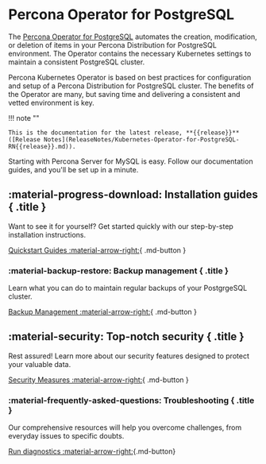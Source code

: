 # Percona Operator for PostgreSQL

The [Percona Operator for PostgreSQL](https://github.com/percona/percona-postgresql-operator) 
automates the creation, modification, or deletion of items in your Percona
Distribution for PostgreSQL environment. The Operator contains the necessary
Kubernetes settings to maintain a consistent PostgreSQL cluster.

Percona Kubernetes Operator is based on best practices for configuration and
setup of a Percona Distribution for PostgreSQL cluster. The benefits of the
Operator are many, but saving time and delivering a consistent and vetted
environment is key.

!!! note ""

    This is the documentation for the latest release, **{{release}}** ([Release Notes](ReleaseNotes/Kubernetes-Operator-for-PostgreSQL-RN{{release}}.md)).

Starting with Percona Server for MySQL is easy. Follow our documentation guides, and you'll be set up in a minute.

<div data-grid markdown><div data-banner markdown>

## :material-progress-download: Installation guides { .title }

Want to see it for yourself? Get started quickly with our step-by-step installation instructions.

[Quickstart Guides :material-arrow-right:](quickstart.md){ .md-button }

</div><div data-banner markdown>

### :material-backup-restore: Backup management { .title }

Learn what you can do to maintain regular backups of your PostgrgeSQL cluster.

[Backup Management :material-arrow-right:](backups.md){ .md-button }

</div><div data-banner markdown>

## :material-security: Top-notch security { .title }

Rest assured! Learn more about our security features designed to protect your valuable data.

[Security Measures :material-arrow-right:](TLS.md){ .md-button }
</div><div data-banner markdown>

### :material-frequently-asked-questions: Troubleshooting { .title }

Our comprehensive resources will help you overcome challenges, from everyday issues to specific doubts.

[Run diagnostics :material-arrow-right:](debug.md){.md-button}

</div>
</div>

